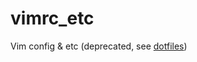 # vimrc_etc
Vim config &amp; etc (deprecated, see [dotfiles](https://github.com/fagcinsk/dotfiles))
